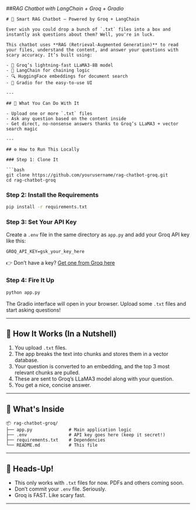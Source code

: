 
##*RAG Chatbot with LangChain + Groq + Gradio*

```
# 🤖 Smart RAG Chatbot – Powered by Groq + LangChain

Ever wish you could drop a bunch of `.txt` files into a box and instantly ask questions about them? Well, you're in luck.

This chatbot uses **RAG (Retrieval-Augmented Generation)** to read your files, understand the content, and answer your questions with scary accuracy. It’s built using:

- 🚀 Groq’s lightning-fast LLaMA3-8B model
- 🧱 LangChain for chaining logic
- 🔍 HuggingFace embeddings for document search
- 💬 Gradio for the easy-to-use UI

---

## 🔧 What You Can Do With It

- Upload one or more `.txt` files
- Ask any question based on the content inside
- Get direct, no-nonsense answers thanks to Groq’s LLaMA3 + vector search magic

---

## ⚙️ How to Run This Locally

### Step 1: Clone It

```bash
git clone https://github.com/yourusername/rag-chatbot-groq.git
cd rag-chatbot-groq
```

### Step 2: Install the Requirements

```bash
pip install -r requirements.txt
```

### Step 3: Set Your API Key

Create a `.env` file in the same directory as `app.py` and add your Groq API key like this:

```env
GROQ_API_KEY=gsk_your_key_here
```

👉 Don’t have a key? [Get one from Groq here](https://console.groq.com/keys)

### Step 4: Fire It Up

```bash
python app.py
```

The Gradio interface will open in your browser. Upload some `.txt` files and start asking questions!

---

## 🧠 How It Works (In a Nutshell)

1. You upload `.txt` files.
2. The app breaks the text into chunks and stores them in a vector database.
3. Your question is converted to an embedding, and the top 3 most relevant chunks are pulled.
4. These are sent to Groq’s LLaMA3 model along with your question.
5. You get a nice, concise answer.

---

## 📁 What's Inside

```
📦 rag-chatbot-groq/
├── app.py              # Main application logic
├── .env                # API key goes here (keep it secret!)
├── requirements.txt    # Dependencies
└── README.md           # This file
```

---

## 🛑 Heads-Up!

- This only works with `.txt` files for now. PDFs and others coming soon.
- Don’t commit your `.env` file. Seriously.
- Groq is FAST. Like scary fast.

---
